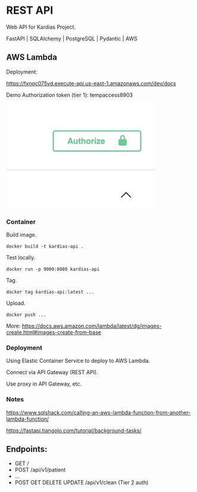 # REST API

Web API for Kardias Project.

FastAPI | SQLAlchemy | PostgreSQL | Pydantic | AWS


## AWS Lambda

Deployment:

https://fxnqc075vd.execute-api.us-east-1.amazonaws.com/dev/docs

Demo Authorization token (tier 1): tempaccess8903

![Auth](./docs/img/auth.png)

### Container

Build image.

```shell
docker build -t kardias-api . 
```

Test locally.

```shell
docker run -p 9000:8080 kardias-api 
```

Tag.

```shell
docker tag kardias-api:latest ...
```

Upload.

```shell
docker push ...
```

More: https://docs.aws.amazon.com/lambda/latest/dg/images-create.html#images-create-from-base


### Deployment

Using Elastic Container Service to deploy to AWS Lambda. 

Connect via API Gateway (REST API).

Use proxy in API Gateway, etc.


### Notes

https://www.sqlshack.com/calling-an-aws-lambda-function-from-another-lambda-function/

https://fastapi.tiangolo.com/tutorial/background-tasks/


## Endpoints:

- GET /
- POST /api/v1/patient
- ...
- POST GET DELETE UPDATE /api/v1/clean (Tier 2 auth)